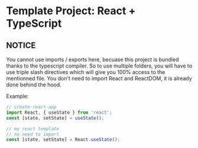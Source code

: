 # Template Project: React + TypeScript

## NOTICE

You cannot use imports / exports here, becuase this project is bundled thanks to the typescript compiler. So to use multiple folders, you will have to use triple slash directives which will give you 100% access to the mentionned file. You don't need to import React and ReactDOM, it is already done behind the hood. 

Example:
```js
// create-react-app
import React, { useState } from 'react';
const [state, setState] = useState();
```

```js
// my react template
// no need to import
const [state, setState] = React.useState();
```
